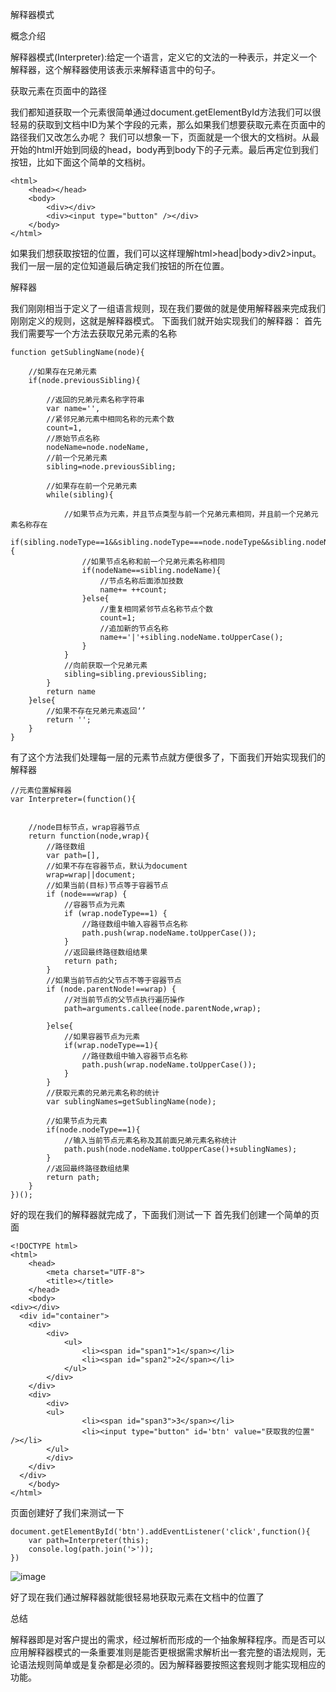解释器模式

概念介绍

解释器模式(Interpreter):给定一个语言，定义它的文法的一种表示，并定义一个解释器，这个解释器使用该表示来解释语言中的句子。

获取元素在页面中的路径

我们都知道获取一个元素很简单通过document.getElementById方法我们可以很轻易的获取到文档中ID为某个字段的元素，那么如果我们想要获取元素在页面中的路径我们又改怎么办呢？
我们可以想象一下，页面就是一个很大的文档树。从最开始的html开始到同级的head，body再到body下的子元素。最后再定位到我们按钮，比如下面这个简单的文档树。

```
<html>
    <head></head>
    <body>
        <div></div>
        <div><input type="button" /></div>
    </body>
</html>
```

如果我们想获取按钮的位置，我们可以这样理解html>head|body>div2>input。
我们一层一层的定位知道最后确定我们按钮的所在位置。

解释器

我们刚刚相当于定义了一组语言规则，现在我们要做的就是使用解释器来完成我们刚刚定义的规则，这就是解释器模式。
下面我们就开始实现我们的解释器：
首先我们需要写一个方法去获取兄弟元素的名称

```
function getSublingName(node){
        
    //如果存在兄弟元素
    if(node.previousSibling){
    
        //返回的兄弟元素名称字符串
        var name='',
        //紧邻兄弟元素中相同名称的元素个数
        count=1,
        //原始节点名称
        nodeName=node.nodeName,
        //前一个兄弟元素
        sibling=node.previousSibling;

        //如果存在前一个兄弟元素
        while(sibling){
            
            //如果节点为元素，并且节点类型与前一个兄弟元素相同，并且前一个兄弟元素名称存在
            if(sibling.nodeType==1&&sibling.nodeType===node.nodeType&&sibling.nodeName){
                //如果节点名称和前一个兄弟元素名称相同
                if(nodeName==sibling.nodeName){
                    //节点名称后面添加技数
                    name+= ++count;
                }else{
                    //重复相同紧邻节点名称节点个数
                    count=1;
                    //追加新的节点名称
                    name+='|'+sibling.nodeName.toUpperCase();
                }
            }
            //向前获取一个兄弟元素
            sibling=sibling.previousSibling;
        }
        return name
    }else{
        //如果不存在兄弟元素返回‘’
        return '';
    }
}
```

有了这个方法我们处理每一层的元素节点就方便很多了，下面我们开始实现我们的解释器

```
//元素位置解释器
var Interpreter=(function(){
    
    
    //node目标节点，wrap容器节点
    return function(node,wrap){
        //路径数组
        var path=[],
        //如果不存在容器节点，默认为document
        wrap=wrap||document;
        //如果当前(目标)节点等于容器节点
        if (node===wrap) {
            //容器节点为元素
            if (wrap.nodeType==1) {
                //路径数组中输入容器节点名称
                path.push(wrap.nodeName.toUpperCase());
            }
            //返回最终路径数组结果
            return path;
        }
        //如果当前节点的父节点不等于容器节点
        if (node.parentNode!==wrap) {
            //对当前节点的父节点执行遍历操作
            path=arguments.callee(node.parentNode,wrap);
            
        }else{
            //如果容器节点为元素
            if(wrap.nodeType==1){
                //路径数组中输入容器节点名称
                path.push(wrap.nodeName.toUpperCase());
            }
        }
        //获取元素的兄弟元素名称的统计
        var sublingNames=getSublingName(node);
        
        //如果节点为元素
        if(node.nodeType==1){
            //输入当前节点元素名称及其前面兄弟元素名称统计
            path.push(node.nodeName.toUpperCase()+sublingNames);
        }
        //返回最终路径数组结果
        return path;
    }
})();
```

好的现在我们的解释器就完成了，下面我们测试一下
首先我们创建一个简单的页面

```
<!DOCTYPE html>
<html>
    <head>
        <meta charset="UTF-8">
        <title></title>
    </head>
    <body>
<div></div>
  <div id="container">
    <div>
        <div>
            <ul>
                <li><span id="span1">1</span></li>
                <li><span id="span2">2</span></li>
            </ul>
        </div>
    </div>
    <div>
        <div>
        <ul>
                <li><span id="span3">3</span></li>
                <li><input type="button" id='btn' value="获取我的位置" /></li>
        </ul>
        </div>
    </div>
  </div>
    </body>
</html>
```

页面创建好了我们来测试一下

```
document.getElementById('btn').addEventListener('click',function(){
    var path=Interpreter(this);
    console.log(path.join('>'));
})
```

![image](http://ow2n75eab.bkt.clouddn.com/774226-20170927100734700-968236542.gif)

好了现在我们通过解释器就能很轻易地获取元素在文档中的位置了

总结

解释器即是对客户提出的需求，经过解析而形成的一个抽象解释程序。而是否可以应用解释器模式的一条重要准则是能否更根据需求解析出一套完整的语法规则，无论语法规则简单或是复杂都是必须的。因为解释器要按照这套规则才能实现相应的功能。
